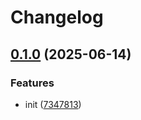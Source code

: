 # Changelog

## [0.1.0](https://github.com/ZeroOneJs/markdown-design/compare/vue-markdown-design-v0.0.1...vue-markdown-design-v0.1.0) (2025-06-14)


### Features

* init ([7347813](https://github.com/ZeroOneJs/markdown-design/commit/73478138f5096d5ce89ef64c2e95471cad7d4244))
